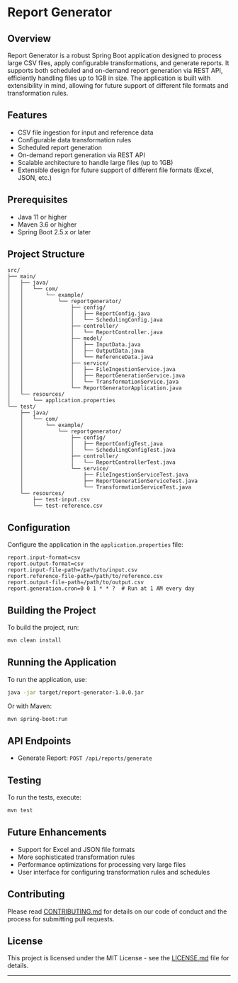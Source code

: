 # Report Generator

## Overview

Report Generator is a robust Spring Boot application designed to process large CSV files, apply configurable transformations, and generate reports. It supports both scheduled and on-demand report generation via REST API, efficiently handling files up to 1GB in size. The application is built with extensibility in mind, allowing for future support of different file formats and transformation rules.

## Features

- CSV file ingestion for input and reference data
- Configurable data transformation rules
- Scheduled report generation
- On-demand report generation via REST API
- Scalable architecture to handle large files (up to 1GB)
- Extensible design for future support of different file formats (Excel, JSON, etc.)

## Prerequisites

- Java 11 or higher
- Maven 3.6 or higher
- Spring Boot 2.5.x or later

## Project Structure

```
src/
├── main/
│   ├── java/
│   │   └── com/
│   │       └── example/
│   │           └── reportgenerator/
│   │               ├── config/
│   │               │   ├── ReportConfig.java
│   │               │   └── SchedulingConfig.java
│   │               ├── controller/
│   │               │   └── ReportController.java
│   │               ├── model/
│   │               │   ├── InputData.java
│   │               │   ├── OutputData.java
│   │               │   └── ReferenceData.java
│   │               ├── service/
│   │               │   ├── FileIngestionService.java
│   │               │   ├── ReportGenerationService.java
│   │               │   └── TransformationService.java
│   │               └── ReportGeneratorApplication.java
│   └── resources/
│       └── application.properties
└── test/
    ├── java/
    │   └── com/
    │       └── example/
    │           └── reportgenerator/
    │               ├── config/
    │               │   ├── ReportConfigTest.java
    │               │   └── SchedulingConfigTest.java
    │               ├── controller/
    │               │   └── ReportControllerTest.java
    │               └── service/
    │                   ├── FileIngestionServiceTest.java
    │                   ├── ReportGenerationServiceTest.java
    │                   └── TransformationServiceTest.java
    └── resources/
        ├── test-input.csv
        └── test-reference.csv
```

## Configuration

Configure the application in the `application.properties` file:

```properties
report.input-format=csv
report.output-format=csv
report.input-file-path=/path/to/input.csv
report.reference-file-path=/path/to/reference.csv
report.output-file-path=/path/to/output.csv
report.generation.cron=0 0 1 * * ?  # Run at 1 AM every day
```

## Building the Project

To build the project, run:

```bash
mvn clean install
```

## Running the Application

To run the application, use:

```bash
java -jar target/report-generator-1.0.0.jar
```

Or with Maven:

```bash
mvn spring-boot:run
```

## API Endpoints

- Generate Report: `POST /api/reports/generate`

## Testing

To run the tests, execute:

```bash
mvn test
```

## Future Enhancements

- Support for Excel and JSON file formats
- More sophisticated transformation rules
- Performance optimizations for processing very large files
- User interface for configuring transformation rules and schedules

## Contributing

Please read [CONTRIBUTING.md](CONTRIBUTING.md) for details on our code of conduct and the process for submitting pull requests.

## License

This project is licensed under the MIT License - see the [LICENSE.md](LICENSE.md) file for details.

---
